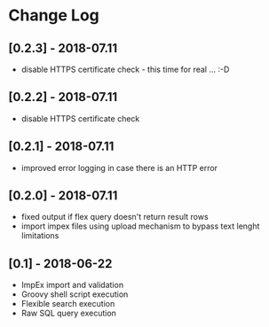 # Change Log

## [0.2.3] - 2018-07.11
- disable HTTPS certificate check - this time for real ... :-D

## [0.2.2] - 2018-07.11
- disable HTTPS certificate check

## [0.2.1] - 2018-07.11
- improved error logging in case there is an HTTP error

## [0.2.0] - 2018-07.11
- fixed output if flex query doesn't return result rows
- import impex files using upload mechanism to bypass text lenght limitations

## [0.1] - 2018-06-22
- ImpEx import and validation
- Groovy shell script execution
- Flexible search execution
- Raw SQL query execution